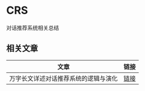 # CRS
 对话推荐系统相关总结

## 相关文章

|文章|链接|
|--|--|
|万字长文详述对话推荐系统的逻辑与演化|[链接](https://mp.weixin.qq.com/s/I_T6-F-EhS0O27A8_x3fdg)|
